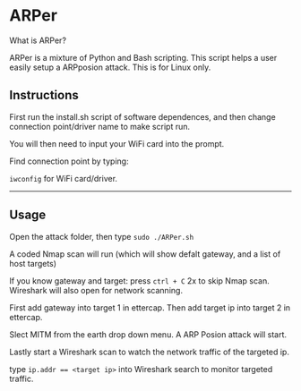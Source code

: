 # ARPer
What is ARPer?

ARPer is a mixture of Python and Bash scripting. This script helps a user easily setup a ARPposion attack. This is for Linux only.

## Instructions

First run the install.sh script of software dependences, and then change connection point/driver name to make script run.


You will then need to input your WiFi card into the prompt.

Find connection point by typing:

`iwconfig` for WiFi card/driver.

----

## Usage

Open the attack folder, then type `sudo ./ARPer.sh`

A coded Nmap scan will run (which will show defalt gateway, and a list of host targets)

If you know gateway and target: press `ctrl + C` 2x to skip Nmap scan. Wireshark will also open for network scanning.

First add gateway into target 1 in ettercap.
Then add target ip into target 2 in ettercap.

Slect MITM from the earth drop down menu. A ARP Posion attack will start.

Lastly start a Wireshark scan to watch the network traffic of the targeted ip.

type `ip.addr == <target ip>` into Wireshark search to monitor targeted traffic.

